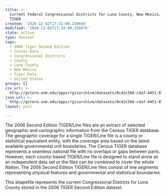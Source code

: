 ```yaml
---
title: >-
  Current Federal Congressional Districts for Luna County, New Mexico, 2006se
  TIGER
created: '2020-12-02T17:32:00.258666'
modified: '2020-12-02T17:32:00.258676'
state: active
type: dataset
tags:
  - 2006 Tiger Second Edition
  - Census Data
  - Congressional Districts
  - County
  - Luna County
  - New Mexico
  - Tiger Data
  - United States
groups: []
csv_url: >-
  http://gstore.unm.edu/apps/rgisarchive/datasets/0c42c58d-cda7-4451-8793-2be6fe2cfe33/tgr2006se_luna_cdcu.derived.csv
json_url: >-
  http://gstore.unm.edu/apps/rgisarchive/datasets/0c42c58d-cda7-4451-8793-2be6fe2cfe33/tgr2006se_luna_cdcu.derived.json
layout: post

---
```

The 2006 Second Edition TIGER/Line files are an extract of selected geographic and cartographic information from the Census TIGER database.  The geographic coverage for a single TIGER/Line file is a county or statistical equivalent entity, with the coverage area based on the latest available governmental unit boundaries. The Census TIGER database represents a seamless national file with no overlaps or gaps between parts.  However, each county-based TIGER/Line file is designed to stand alone as an independent data set or the files can be combined to cover the whole Nation.  The 2006 Second Edition  TIGER/Line files consist of line segments representing physical features and governmental and statistical boundaries.  

This shapefile represents the current Congressional Districts for Luna County stored in the 2006 TIGER Second Edition dataset.
